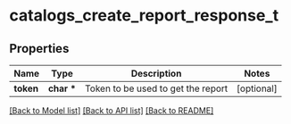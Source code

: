 # catalogs_create_report_response_t

## Properties
Name | Type | Description | Notes
------------ | ------------- | ------------- | -------------
**token** | **char \*** | Token to be used to get the report | [optional] 

[[Back to Model list]](../README.md#documentation-for-models) [[Back to API list]](../README.md#documentation-for-api-endpoints) [[Back to README]](../README.md)


